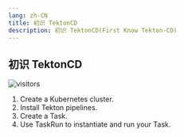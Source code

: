 ```yaml
---
lang: zh-CN
title: 初识 TektonCD
description: 初识 TektonCD(First Know Tekton-CD)
---
```


## 初识 TektonCD

![visitors](https://visitor-badge.glitch.me/badge?page_id=gumutianqi_github_io-first_know_tektoncd)


1. Create a Kubernetes cluster.
2. Install Tekton pipelines.
3. Create a Task.
4. Use TaskRun to instantiate and run your Task.

